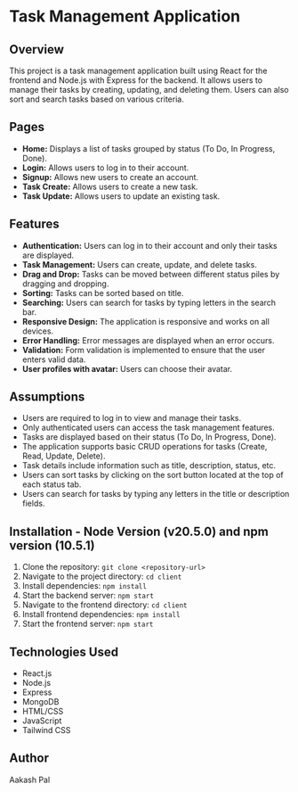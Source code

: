 # Task Management Application

## Overview

This project is a task management application built using React for the frontend and Node.js with Express for the backend. It allows users to manage their tasks by creating, updating, and deleting them. Users can also sort and search tasks based on various criteria.

## Pages

-   **Home:** Displays a list of tasks grouped by status (To Do, In Progress, Done).
-   **Login:** Allows users to log in to their account.
-   **Signup:** Allows new users to create an account.
-   **Task Create:** Allows users to create a new task.
-   **Task Update:** Allows users to update an existing task.

## Features

-   **Authentication:** Users can log in to their account and only their tasks are displayed.
-   **Task Management:** Users can create, update, and delete tasks.
-   **Drag and Drop:** Tasks can be moved between different status piles by dragging and dropping.
-   **Sorting:** Tasks can be sorted based on title.
-   **Searching:** Users can search for tasks by typing letters in the search bar.
-   **Responsive Design:** The application is responsive and works on all devices.
-   **Error Handling:** Error messages are displayed when an error occurs.
-   **Validation:** Form validation is implemented to ensure that the user enters valid data.
-   **User profiles with avatar:** Users can choose their avatar.

## Assumptions

-   Users are required to log in to view and manage their tasks.
-   Only authenticated users can access the task management features.
-   Tasks are displayed based on their status (To Do, In Progress, Done).
-   The application supports basic CRUD operations for tasks (Create, Read, Update, Delete).
-   Task details include information such as title, description, status, etc.
-   Users can sort tasks by clicking on the sort button located at the top of each status tab.
-   Users can search for tasks by typing any letters in the title or description fields.

## Installation - Node Version (v20.5.0) and npm version (10.5.1)

1. Clone the repository: `git clone <repository-url>`
2. Navigate to the project directory: `cd client`
3. Install dependencies: `npm install`
4. Start the backend server: `npm start`
5. Navigate to the frontend directory: `cd client`
6. Install frontend dependencies: `npm install`
7. Start the frontend server: `npm start`

## Technologies Used

-   React.js
-   Node.js
-   Express
-   MongoDB
-   HTML/CSS
-   JavaScript
-   Tailwind CSS

## Author

Aakash Pal
